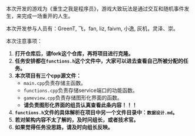 本次开发的游戏为《重生之我是程序员》，游戏大致玩法是通过交互和随机事件发生，来完成一场重开的人生。

本次开发参与人员有：GreenT, 飞，fan, liz, faivm, 小逸, 灰机，灵泽、崇。

本次注意事项：

1. **打开仓库后，请fork这个仓库，再将项目进行克隆。**
2. **任务安排都在`functions.h`这个文件中，大家可以进去查看自己所被分配的任务。**
3. **本次项目有三个cpp源文件：**
   - `main.cpp`负责存储主函数。
   - `functions.cpp`负责存储service端口的功能函数。
   - `gameview.cpp`负责存储图形化界面的函数。
   - **请负责图形化界面的组员认真查看此条内容！！！**
4. **`functions.h`文件的具体解析在项目中另一个文件目录中：`数据设计.md`。**
5. **若对架构内容不太了解的，及时问组长，或者技术官。**
6. **如果觉得任务没思路，请及时向组长反映。**

